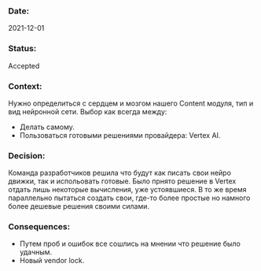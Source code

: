 ### Date:

2021-12-01

### Status:

Accepted

### Context:

Нужно определиться с сердцем и мозгом нашего Content модуля, тип и вид нейронной сети. Выбор как всегда между: 

* Делать самому. 
* Пользоваться готовыми решениями провайдера: Vertex AI. 

### Decision:

Команда разработчиков решила что будут как писать свои нейро движки, так и испольовать готовые. Было прнято решение в Vertex отдать лишь некоторые вычисления, уже устоявшиеся. В то же время параллельно пытаться создать свои, где-то более простые но намного более дешевые решения своими силами.    

### Consequences:

- Путем проб и ошибок все сошлись на мнении что решение было удачным. 
- Новый vendor lock.